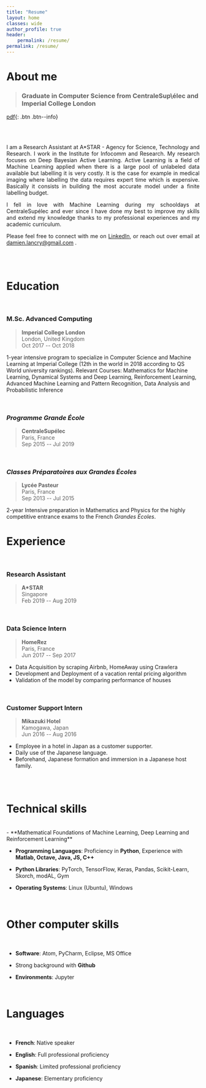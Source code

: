 ```yaml
---
title: "Resume"
layout: home
classes: wide
author_profile: true
header:
    permalink: /resume/
permalink: /resume/
---
```




<!-- <h2 style="display: table;">
  <span><img style="vertical-align: middle; display: table-cell; margin-right: 10px" src="../assets/images/icons/education.png" width="30"/></span>
  <span style="vertical-align: middle; display: table-cell;">Education</span>
</h2> -->
# About me

>### Graduate in Computer Science from CentraleSup\élec and Imperial College London

[pdf](../assets/pdf/cv2019.pdf){: .btn .btn--info}

<br><br>
<div style="text-align: justify">
I am a Research Assistant at A*STAR - Agency for Science, Technology and Research. I work in the Institute for Infocomm and Research. My research focuses on Deep Bayesian Active Learning. Active Learning is a field of Machine Learning applied when there is a large pool of unlabeled data available but labelling it is very costly. It is the case for example in medical imaging where labelling the data requires expert time which is expensive. Basically it consists in building the most accurate model under a finite labelling budget.

I fell in love with Machine Learning during my schooldays at CentraleSupélec and ever since I have done my best to improve my skills and extend my knowledge thanks to my professional experiences and my academic curriculum.

Please feel free to connect with me on [LinkedIn](https://www.linkedin.com/in/damienlancry/), or reach out over email at damien.lancry@gmail.com .
</div>
<br>
<br>

# Education
<br>

### M.Sc. Advanced Computing


>**Imperial College London** <br>
>London, United Kingdom<br>
>Oct 2017 -- Oct 2018<br>

1-year intensive program to specialize in Computer Science and Machine Learning at Imperial College (12th in the world in 2018 according to  QS World university rankings).
Relevant Courses: Mathematics for Machine Learning, Dynamical Systems and Deep Learning, Reinforcement Learning, Advanced Machine Learning and Pattern Recognition, Data Analysis and Probabilistic Inference


<br>

### *Programme Grande École*

>**CentraleSupélec** <br>
Paris, France<br>
Sep 2015 -- Jul 2019<br>

<br>

### *Classes Préparatoires aux Grandes Écoles*

>**Lycée Pasteur** <br>
Paris, France<br>
Sep 2013 -- Jul 2015<br>

2-year Intensive preparation in Mathematics and Physics for the highly competitive entrance exams to the French *Grandes Écoles*.

# Experience
<br>

### Research Assistant

>**A*STAR** <br>
>Singapore<br>
>Feb 2019 -- Aug 2019<br>

<br>

### Data Science Intern

>**HomeRez** <br>
>Paris, France<br>
>Jun 2017 -- Sep 2017<br>

- Data Acquisition by scraping Airbnb, HomeAway using Crawlera
- Development and Deployment of a vacation rental pricing algorithm
- Validation of the model by comparing performance of houses
<br>

### Customer Support Intern

>**Mikazuki Hotel** <br>
>Kamogawa, Japan<br>
>Jun 2016 -- Aug 2016<br>

- Employee in a hotel in Japan as a customer supporter.
- Daily use of the Japanese language.
- Beforehand, Japanese formation and immersion in a Japanese host family.

<br>
<br>

# Technical skills
<br>
- **Mathematical Foundations of Machine Learning, Deep Learning and Reinforcement Learning**

- **Programming Languages**: Proficiency in **Python**, Experience with **Matlab, Octave, Java, JS, C++**

- **Python Libraries**: PyTorch, TensorFlow, Keras, Pandas, Scikit-Learn, Skorch, modAL, Gym

- **Operating Systems**: Linux (Ubuntu), Windows

<br>

# Other computer skills
<br>

- **Software**: Atom, PyCharm, Eclipse, MS Office

- Strong background with **Github**

- **Environments**: Jupyter

<br>

# Languages
<br>

- **French**: Native speaker

- **English**: Full professional proficiency

- **Spanish**: Limited professional proficiency

- **Japanese**: Elementary proficiency

<br>
<br>
<br>
